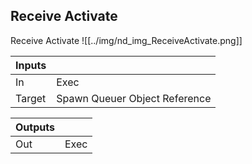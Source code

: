## Receive Activate
Receive Activate
![[../img/nd_img_ReceiveActivate.png]]

|Inputs||
|--|--|
| In | Exec |
| Target | Spawn Queuer Object Reference |

|Outputs||
|--|--|
| Out | Exec |
